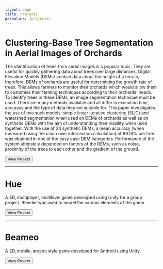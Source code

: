 ```yaml
---
layout: page
title: Projects
permalink: /projects/
---
```


# Clustering-Base Tree Segmentation in Aerial Images of Orchards #
The identification of trees from aerial images is a popular topic. They are useful for quickly gathering data about trees over large distances. Digital Elevation Models (DEMs) contain data about the height of a terrain, therefore, DEMs of orchards are useful for determining the growth rate of trees. This allows farmers to monitor their orchards which would allow them to customise their farming techniques according to their orchards’ needs. To identify trees in these DEMs, an image segmentation technique must be used. There are many methods available and all differ in execution time, accuracy and the type of data they are suitable for. This paper investigates the use of two such models: simple linear iterative
clustering (SLIC) and watershed segmentation when used on DEMs of orchards as well as on synthetic DEMs with the aim of understanding their viability when used together. With the use of 34 synthetic DEMs, a mean accuracy (when measured using the union over intersection calculation) of 88.16% per tree was obtained in one of the easy case DEM categories. Performance of the system ultimately depended on factors of the DEMs, such as noise, proximity of the trees to each other and the gradient of the ground.

<button type="button" name="planer" onclick="window.open('https://projects.cs.uct.ac.za/honsproj/cgi-bin/view/2020/bowden_emeruem_moodley.zip/Tree-Segmentation.html')">View Project</button>


---

# Hue #
A 3D, multiplayer, multilevel game developed using Unity for a group project. Blender was used to model the various elements of the game.

<button type="button" name="hue" onclick="window.open('http://projects.cs.uct.ac.za/gamesproj/cgi-bin/view/2019/main_moodley_taschner.zip/')">View Project</button>


---

# Beameo #
A 2D, mobile, arcade style game developed for Android using Unity.

<button type="button" name="hue" onclick="window.open('https://play.google.com/store/apps/details?id=com.LameGame.Beameo')">View Project</button>


